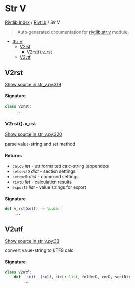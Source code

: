 # Str V

[Rivtlib Index](../README.md#rivtlib-index) /
[Rivtlib](./index.md#rivtlib) /
Str V

> Auto-generated documentation for [rivtlib.str_v](https://github.com/rivtlib/rivtlib-code/blob/main/rivtlib/str_v.py) module.

- [Str V](#str-v)
  - [V2rst](#v2rst)
    - [V2rst().v_rst](#v2rst()v_rst)
  - [V2utf](#v2utf)

## V2rst

[Show source in str_v.py:319](https://github.com/rivtlib/rivtlib-code/blob/main/rivtlib/str_v.py#L319)

#### Signature

```python
class V2rst:
    ...
```

### V2rst().v_rst

[Show source in str_v.py:320](https://github.com/rivtlib/rivtlib-code/blob/main/rivtlib/str_v.py#L320)

parse value-string and set method

#### Returns

- `calcS` *list* - utf formatted calc-string (appended)
- `setsectD` *dict* - section settings
- `setcmdD` *dict* - command settings
- `rivtD` *list* - calculation results
- `exportS` *list* - value strings for export

#### Signature

```python
def v_rst(self) -> tuple:
    ...
```



## V2utf

[Show source in str_v.py:33](https://github.com/rivtlib/rivtlib-code/blob/main/rivtlib/str_v.py#L33)

convert value-string to UTF8 calc

#### Signature

```python
class V2utf:
    def __init__(self, strL: list, folderD, cmdD, sectD):
        ...
```


